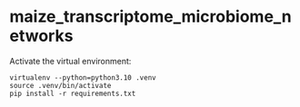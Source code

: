 # maize_transcriptome_microbiome_networks

Activate the virtual environment:

```
virtualenv --python=python3.10 .venv
source .venv/bin/activate
pip install -r requirements.txt
```

